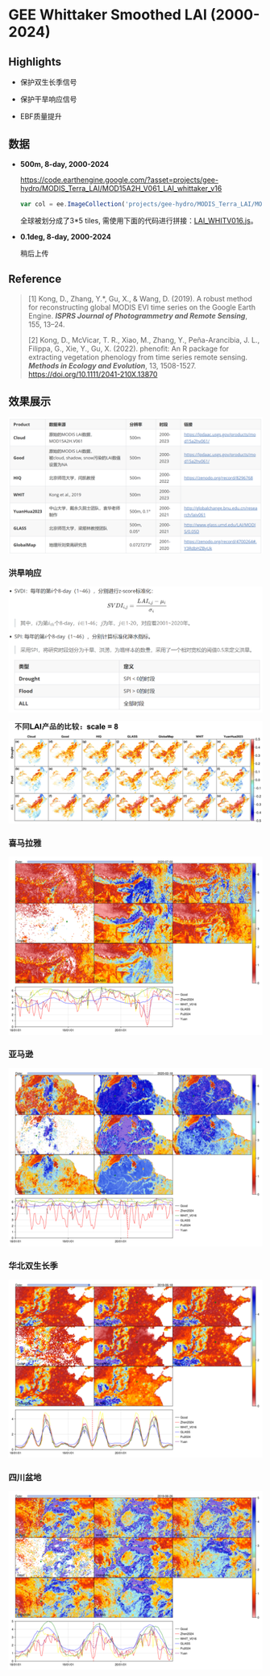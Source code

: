 # GEE Whittaker Smoothed LAI (2000-2024)

## Highlights

- 保护双生长季信号

- 保护干旱响应信号

- EBF质量提升

## 数据
- **500m, 8-day, 2000-2024**

  https://code.earthengine.google.com/?asset=projects/gee-hydro/MODIS_Terra_LAI/MOD15A2H_V061_LAI_whittaker_v16

  ```js
  var col = ee.ImageCollection('projects/gee-hydro/MODIS_Terra_LAI/MOD15A2H_V061_LAI_whittaker_v16');
  ```
  全球被划分成了3*5 tiles, 需使用下面的代码进行拼接：[LAI_WHITV016.js](./LAI_WHITV016.js)。

- **0.1deg, 8-day, 2000-2024**

  稍后上传

## Reference

> [1] Kong, D., Zhang, Y.\*, Gu, X., & Wang, D. (2019). A robust method
> for reconstructing global MODIS EVI time series on the Google Earth
> Engine. __*ISPRS Journal of Photogrammetry and Remote Sensing*__, 155,
> 13–24.
>
> [2] Kong, D., McVicar, T. R., Xiao, M., Zhang, Y., Peña-Arancibia, J. L., Filippa, G., Xie, Y., Gu, X. (2022). phenofit: An R package for extracting vegetation phenology from time series remote sensing. __*Methods in Ecology and Evolution*__, 13, 1508-1527. <https://doi.org/10.1111/2041-210X.13870>

## 效果展示

![](./images/LAI_products.png)

### 洪旱响应

![](./images/methods.png)

![](./images/洪旱响应.png)

### 喜马拉雅

![](./images/喜马拉雅.png)

### 亚马逊

![](./images/亚马逊.png)

### 华北双生长季

![](./images/华北地区.png)

### 四川盆地

![](./images/四川盆地.png)
